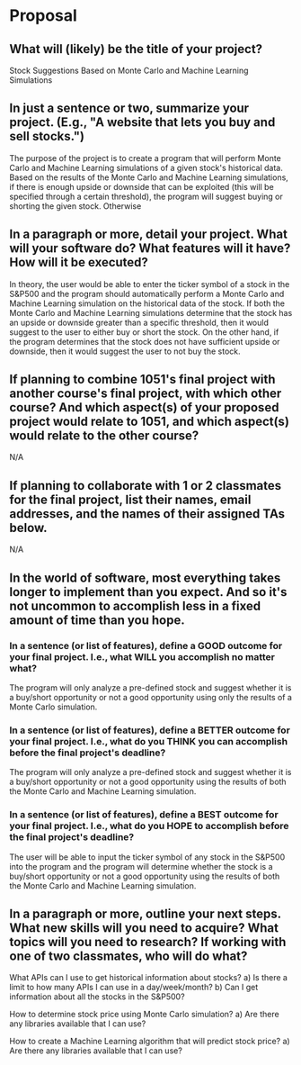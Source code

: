 # Proposal

## What will (likely) be the title of your project?

Stock Suggestions Based on Monte Carlo and Machine Learning Simulations

## In just a sentence or two, summarize your project. (E.g., "A website that lets you buy and sell stocks.")

The purpose of the project is to create a program that will perform Monte Carlo and Machine Learning simulations of a
given stock's historical data. Based on the results of the Monte Carlo and Machine Learning simulations, if there is 
enough upside or downside that can be exploited (this will be specified through a certain threshold), the program will 
suggest buying or shorting the given stock. Otherwise

## In a paragraph or more, detail your project. What will your software do? What features will it have? How will it be executed?

In theory, the user would be able to enter the ticker symbol of a stock in the S&P500 and the program should
automatically perform a Monte Carlo and Machine Learning simulation on the historical data of the stock. If both the 
Monte Carlo and Machine Learning simulations determine that the stock has an upside or downside greater than a specific
threshold, then it would suggest to the user to either buy or short the stock. On the other hand, if the program
determines that the stock does not have sufficient upside or downside, then it would suggest the user to not buy the
stock. 

## If planning to combine 1051's final project with another course's final project, with which other course? And which aspect(s) of your proposed project would relate to 1051, and which aspect(s) would relate to the other course?

N/A

## If planning to collaborate with 1 or 2 classmates for the final project, list their names, email addresses, and the names of their assigned TAs below.

N/A

## In the world of software, most everything takes longer to implement than you expect. And so it's not uncommon to accomplish less in a fixed amount of time than you hope.

### In a sentence (or list of features), define a GOOD outcome for your final project. I.e., what WILL you accomplish no matter what?

The program will only analyze a pre-defined stock and suggest whether it is a buy/short opportunity or not a good
opportunity using only the results of a Monte Carlo simulation.

### In a sentence (or list of features), define a BETTER outcome for your final project. I.e., what do you THINK you can accomplish before the final project's deadline?

The program will only analyze a pre-defined stock and suggest whether it is a buy/short opportunity or not a good 
opportunity using the results of both the Monte Carlo and Machine Learning simulation.

### In a sentence (or list of features), define a BEST outcome for your final project. I.e., what do you HOPE to accomplish before the final project's deadline?

The user will be able to input the ticker symbol of any stock in the S&P500 into the program and the program will 
determine whether the stock is a buy/short opportunity or not a good opportunity using the results of both the Monte 
Carlo and Machine Learning simulation. 

## In a paragraph or more, outline your next steps. What new skills will you need to acquire? What topics will you need to research? If working with one of two classmates, who will do what?

What APIs can I use to get historical information about stocks?
    a) Is there a limit to how many APIs I can use in a day/week/month?
    b) Can I get information about all the stocks in the S&P500?

How to determine stock price using Monte Carlo simulation?
    a) Are there any libraries available that I can use?

How to create a Machine Learning algorithm that will predict stock price?
    a) Are there any libraries available that I can use?
